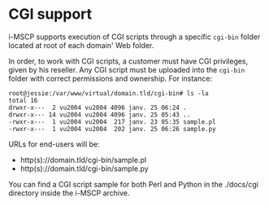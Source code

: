 # CGI support

i-MSCP supports execution of CGI scripts through a specific `cgi-bin` folder located at root of each domain' Web folder.

In order, to work with CGI scripts, a customer must have CGI privileges, given by his reseller. Any CGI script must be
uploaded into the `cgi-bin` folder with correct permissions and ownership. For instance:

```
root@jessie:/var/www/virtual/domain.tld/cgi-bin# ls -la
total 16
drwxr-x---  2 vu2004 vu2004 4096 janv. 25 06:24 .
drwxr-x--- 14 vu2004 vu2004 4096 janv. 25 05:43 ..
-rwxr-x---  1 vu2004 vu2004  217 janv. 23 05:35 sample.pl
-rwxr-x---  1 vu2004 vu2004  202 janv. 25 06:26 sample.py
```

URLs for end-users will be:

- http(s)://domain.tld/cgi-bin/sample.pl
- http(s)://domain.tld/cgi-bin/sample.py

You can find a CGI script sample for both Perl and Python in the ./docs/cgi directory inside the i-MSCP archive.
